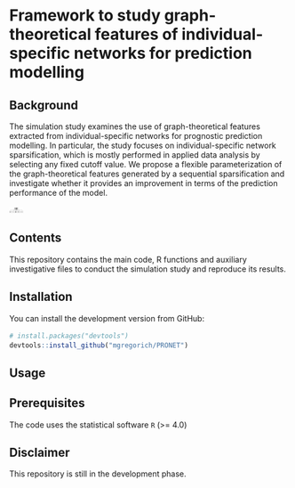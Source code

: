 
# Framework to study graph-theoretical features of individual-specific networks for prediction modelling

## Background

The simulation study examines the use of graph-theoretical features
extracted from individual-specific networks for prognostic prediction
modelling. In particular, the study focuses on individual-specific
network sparsification, which is mostly performed in applied data
analysis by selecting any fixed cutoff value. We propose a flexible
parameterization of the graph-theoretical features generated by a
sequential sparsification and investigate whether it provides an
improvement in terms of the prediction performance of the model.

<img src="./figures/ISN.png" style="width:5.0%" />

## Contents

This repository contains the main code, R functions and auxiliary
investigative files to conduct the simulation study and reproduce its
results.

## Installation

You can install the development version from GitHub:

``` r
# install.packages("devtools")
devtools::install_github("mgregorich/PRONET")
```

## Usage

## Prerequisites

The code uses the statistical software `R` (>= 4.0)

## Disclaimer

This repository is still in the development phase.
